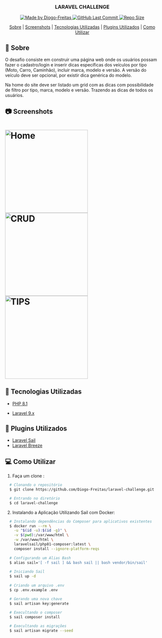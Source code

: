 <h3 align="center">
    <p align="center">
      <b>LARAVEL CHALLENGE</b> 
    </p>
</h3>

<p align="center">
  <a href="https://github.com/Diogo-Freitas" target="_blank">
    <img alt="Made by Diogo-Freitas" src="https://img.shields.io/badge/By-Diogo--Freitas-green">
    <img alt="GitHub Last Commit" src="https://img.shields.io/github/last-commit/Diogo-Freitas/laravel-challenge" />
    <img alt="Repo Size" src="https://img.shields.io/github/repo-size/Diogo-Freitas/laravel-challenge" />
  </a>
</p>

<div align="center">
    <p>
        <a href="#sobre">Sobre</a> |
        <a href="#screenshots">Screenshots</a> |
        <a href="#tecnologias-utilizadas">Tecnologias Utilizadas</a> |
        <a href="#plugins">Plugins Utilizados</a> |
        <a href="#como-utilizar">Como Utilizar</a>
    </p>
</div>


<div id="sobre"></div>

## 🔖 Sobre

<p>O desafio consiste em construir uma página web onde os usuários possam fazer o cadastro/login e inserir dicas específicas dos veículos por tipo (Moto, Carro, Caminhão), incluir marca, modelo e versão. A versão do veículo deve ser opcional, por existir dica genérica do modelo.</p>

<p>Na home do site deve ser listado um grid com as dicas com possibilidade de filtro por tipo, marca, modelo e versão. Trazendo as dicas de todos os usuários.</p>


<div id="screenshots"></div>

## 📷 Screenshots
<h1>
    <img width="270" alt="Home" src="https://user-images.githubusercontent.com/6785738/155634798-00498056-1509-415d-a86a-67c68fa207e4.png">
    <img width="270" alt="CRUD" src="https://user-images.githubusercontent.com/6785738/155635661-1deb128e-4ffb-4b22-b261-22785ca23b49.png">
    <img width="270" alt="TIPS" src="https://user-images.githubusercontent.com/6785738/155635708-faa0f41e-b55b-4866-b643-d5883a504b5e.png">
</h1>

<div id="tecnologias-utilizadas"></div>


## 🚀 Tecnologias Utilizadas

- [PHP 8.1](https://php.net/)

- [Laravel 9.x](https://laravel.com/)

<div id="plugins"</div>

## 🧩 Plugins Utilizados
 - [Laravel Sail](https://github.com/laravel/sail)
 - [Laravel Breeze](https://github.com/laravel/breeze)

<a id="como-utilizar"></a>

## 💻 Como Utilizar

1. Faça um clone :

```sh
  # Clonando o repositório
  $ git clone https://github.com/Diogo-Freitas/laravel-challenge.git

  # Entrando no diretório
  $ cd laravel-challenge
```

2. Instalando a Aplicação Utilizando Sail com Docker:

```sh
  # Instalando dependências do Composer para aplicativos existentes
  $ docker run --rm \
    -u "$(id -u):$(id -g)" \
    -v $(pwd):/var/www/html \
    -w /var/www/html \
    laravelsail/php81-composer:latest \
    composer install --ignore-platform-reqs
 
  # Configurando um Alias Bash
  $ alias sail='[ -f sail ] && bash sail || bash vendor/bin/sail'
  
  # Iniciando Sail
  $ sail up -d
  
  # Criando um arquivo .env
  $ cp .env.example .env

  # Gerando uma nova chave
  $ sail artisan key:generate
  
  # Execultando o composer
  $ sail composer install

  # Execultando as migrações
  $ sail artisan migrate --seed
```
